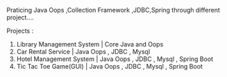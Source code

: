Praticing Java Oops ,Collection Framework ,JDBC,Spring through different project....

Projects :
1. Library Management System | Core Java and Oops
2. Car Rental Service        | Java Oops , JDBC , Mysql
3. Hotel Management System   | Java Oops , JDBC , Mysql , Spring Boot
4. Tic Tac Toe Game(GUI)     | Java Oops , JDBC , Mysql , Spring Boot               
